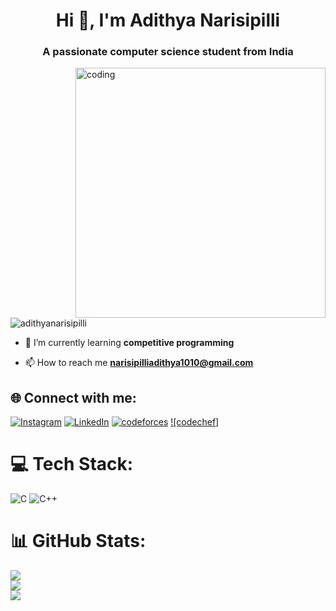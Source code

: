 <h1 align="center">Hi 👋, I'm Adithya Narisipilli</h1>
<h3 align="center">A passionate computer science student from India</h3>
<img align="right" alt="coding" width="400" src="https://camo.githubusercontent.com/5ddf73ad3a205111cf8c686f687fc216c2946a75005718c8da5b837ad9de78c9/68747470733a2f2f7468756d62732e6766796361742e636f6d2f4576696c4e657874446576696c666973682d736d616c6c2e676966">
<p align="left"> <img src="https://komarev.com/ghpvc/?username=adithyanarisipilli&label=Profile%20views&color=0e75b6&style=flat" alt="adithyanarisipilli" /> </p>

- 🌱 I’m currently learning **competitive programming**

- 📫 How to reach me **narisipilliadithya1010@gmail.com**


## 🌐 Connect with me:
[![Instagram](https://img.shields.io/badge/Instagram-%23E4405F.svg?logo=Instagram&logoColor=white)](https://instagram.com/adithya_narisipilli) [![LinkedIn](https://img.shields.io/badge/LinkedIn-%230077B5.svg?logo=linkedin&logoColor=white)](https://www.linkedin.com/in/adithya-narisipilli-59a3b025a/) 
[![codeforces](https://img.shields.io/badge/Codeforces-445f9d?logo=Codeforces&logoColor=white)](https://codeforces.com/profile/adithya_narisipilli) [![codechef]](https://www.codechef.com/users/adithya_nitc) 

# 💻 Tech Stack:
![C](https://img.shields.io/badge/c-%2300599C.svg?style=for-the-badge&logo=c&logoColor=white) ![C++](https://img.shields.io/badge/c++-%2300599C.svg?style=for-the-badge&logo=c%2B%2B&logoColor=white)
# 📊 GitHub Stats:
![](https://github-readme-stats.vercel.app/api?username=adithyanarisipilli&theme=radical&hide_border=false&include_all_commits=false&count_private=false)<br/>
![](https://github-readme-streak-stats.herokuapp.com/?user=adithyanarisipilli&theme=radical&hide_border=false)<br/>
![](https://github-readme-stats.vercel.app/api/top-langs/?username=adithyanarisipilli&theme=radical&hide_border=false&include_all_commits=false&count_private=false&layout=compact)

<!-- Proudly created with GPRM ( https://gprm.itsvg.in ) -->
